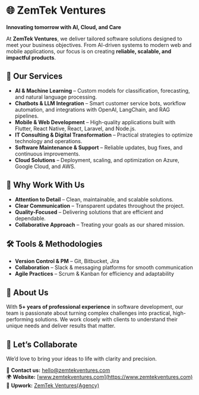 # 🌐 ZemTek Ventures

**Innovating tomorrow with AI, Cloud, and Care**

At **ZemTek Ventures**, we deliver tailored software solutions designed to meet your business objectives. From AI-driven systems to modern web and mobile applications, our focus is on creating **reliable, scalable, and impactful products**.


## 🚀 Our Services

- **AI & Machine Learning** – Custom models for classification, forecasting, and natural language processing.  
- **Chatbots & LLM Integration** – Smart customer service bots, workflow automation, and integrations with OpenAI, LangChain, and RAG pipelines.  
- **Mobile & Web Development** – High-quality applications built with Flutter, React Native, React, Laravel, and Node.js.  
- **IT Consulting & Digital Transformation** – Practical strategies to optimize technology and operations.  
- **Software Maintenance & Support** – Reliable updates, bug fixes, and continuous improvements.  
- **Cloud Solutions** – Deployment, scaling, and optimization on Azure, Google Cloud, and AWS.  


## 🌟 Why Work With Us

- **Attention to Detail** – Clean, maintainable, and scalable solutions.  
- **Clear Communication** – Transparent updates throughout the project.  
- **Quality-Focused** – Delivering solutions that are efficient and dependable.  
- **Collaborative Approach** – Treating your goals as our shared mission.  


## 🛠 Tools & Methodologies

- **Version Control & PM** – Git, Bitbucket, Jira  
- **Collaboration** – Slack & messaging platforms for smooth communication  
- **Agile Practices** – Scrum & Kanban for efficiency and adaptability  


## 👥 About Us

With **5+ years of professional experience** in software development, our team is passionate about turning complex challenges into practical, high-performing solutions. We work closely with clients to understand their unique needs and deliver results that matter.


## 🤝 Let’s Collaborate

We’d love to bring your ideas to life with clarity and precision.  

📧 **Contact us:** [hello@zemtekventures.com](mailto:hello@zemtekventures.com)  
🌍 **Website:** [www.zemtekventures.com](https://www.zemtekventures.com)  
💼 **Upwork:** [ZemTek Ventures(Agency)](https://www.upwork.com/agencies/1954513211711674793)